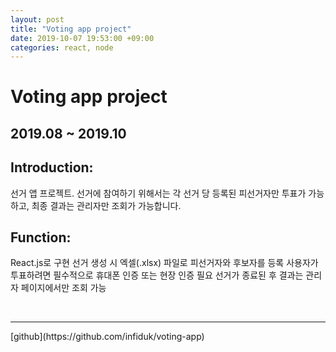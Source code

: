 ```yaml
---
layout: post
title: "Voting app project"
date: 2019-10-07 19:53:00 +09:00
categories: react, node
---
```


# Voting app project

## 2019.08 ~ 2019.10

## Introduction:
선거 앱 프로젝트.
선거에 참여하기 위해서는 각 선거 당 등록된 피선거자만 투표가 가능하고, 최종 결과는 관리자만 조회가 가능합니다.

## Function:
React.js로 구현
선거 생성 시 엑셀(.xlsx) 파일로 피선거자와 후보자를 등록
사용자가 투표하려면 필수적으로 휴대폰 인증 또는 현장 인증 필요
선거가 종료된 후 결과는 관리자 페이지에서만 조회 가능

<br />
<hr />[github](https://github.com/infiduk/voting-app)